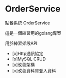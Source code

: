 # OrderService
點餐系統 OrderService

這是一個練習用的golang專案

用於練習架設API

- [x]Http通訊協定
- [x]MySQL CRUD
- [x]改善架構
- [x]改善資料庫登入資料
